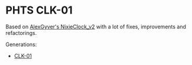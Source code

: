 # PHTS CLK-01

Based on [AlexGyver's NixieClock_v2] with a lot of fixes, improvements and refactorings.

Generations:

- [CLK-01]

[alexgyver's nixieclock_v2]: https://github.com/AlexGyver/NixieClock_v2
[clk-01]: firmware/CLK-01
